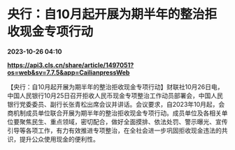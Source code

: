 # 央行：自10月起开展为期半年的整治拒收现金专项行动

**2023-10-26 04:10**

**https://api3.cls.cn/share/article/1497051?os=web&sv=7.7.5&app=CailianpressWeb**

【央行：自10月起开展为期半年的整治拒收现金专项行动】财联社10月26日电，中国人民银行10月25日召开拒收人民币现金专项整治工作动员部署会，中国人民银行党委委员、副行长张青松出席会议并讲话。会议要求，自2023年10月起，会商机制成员单位联合开展为期半年的整治拒收现金专项行动。成员单位及各相关单位要聚焦民生、重点领域，密切配合，做好全面摸排、依法处罚、警示曝光、宣传引导等各项工作，有力有效推进专项整治，在全社会进一步巩固拒收现金违法的共识，提升公众使用现金的便利性。